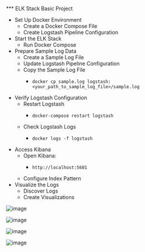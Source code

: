 *** ELK Stack Basic Project 

- Set Up Docker Environment
  - Create a Docker Compose File
  - Create Logstash Pipeline Configuration
- Start the ELK Stack
  - Run Docker Compose
- Prepare Sample Log Data
  - Create a Sample Log File
  - Update Logstash Pipeline Configuration
  - Copy the Sample Log File
    -     docker cp sample.log logstash:<your_path_to_sample_log_file>/sample.log
- Verify Logstash Configuration
  - Restart Logstash
    -     docker-compose restart logstash
  - Check Logstash Logs
    -     docker logs -f logstash
- Access Kibana
  - Open Kibana:
    -     http://localhost:5601
  - Configure Index Pattern
- Visualize the Logs
  - Discover Logs
  - Create Visualizations

![image](https://github.com/user-attachments/assets/afa8fddf-7eed-4508-8415-7fda71a9e523)

![image](https://github.com/user-attachments/assets/e3141bb1-eda9-4f20-90fe-4be5138037b7)

![image](https://github.com/user-attachments/assets/b02db593-8cf2-4bb4-a3b3-eeb78fed8cae)

![image](https://github.com/user-attachments/assets/80c834f0-96c0-40e5-8582-5a0470734761)
